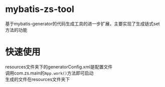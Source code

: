 # mybatis-zs-tool
基于mybatis-generator的代码生成工具的进一步扩展，主要实现了生成链式set方法的功能

# 快速使用
resources文件夹下的generatorConfig.xml是配置文件  
调用com.zs.main的`App.work()`方法即可启动  
生成的文件在resources文件夹下  
